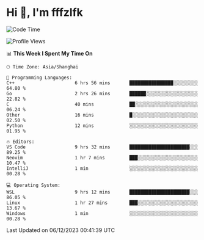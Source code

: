 # Hi 👋, I'm fffzlfk

<!--START_SECTION:waka-->
![Code Time](http://img.shields.io/badge/Code%20Time-613%20hrs%2029%20mins-blue)

![Profile Views](http://img.shields.io/badge/Profile%20Views-0-blue)

📊 **This Week I Spent My Time On** 

```text
🕑︎ Time Zone: Asia/Shanghai

💬 Programming Languages: 
C++                      6 hrs 56 mins       ████████████████░░░░░░░░░   64.80 % 
Go                       2 hrs 26 mins       ██████░░░░░░░░░░░░░░░░░░░   22.82 % 
C                        40 mins             ██░░░░░░░░░░░░░░░░░░░░░░░   06.24 % 
Other                    16 mins             █░░░░░░░░░░░░░░░░░░░░░░░░   02.50 % 
Python                   12 mins             ░░░░░░░░░░░░░░░░░░░░░░░░░   01.95 % 

🔥 Editors: 
VS Code                  9 hrs 32 mins       ██████████████████████░░░   89.25 % 
Neovim                   1 hr 7 mins         ███░░░░░░░░░░░░░░░░░░░░░░   10.47 % 
IntelliJ                 1 min               ░░░░░░░░░░░░░░░░░░░░░░░░░   00.28 % 

💻 Operating System: 
WSL                      9 hrs 12 mins       ██████████████████████░░░   86.05 % 
Linux                    1 hr 27 mins        ███░░░░░░░░░░░░░░░░░░░░░░   13.67 % 
Windows                  1 min               ░░░░░░░░░░░░░░░░░░░░░░░░░   00.28 % 
```


 Last Updated on 06/12/2023 00:41:39 UTC
<!--END_SECTION:waka-->
